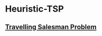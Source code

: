 # Heuristic-TSP

## [Travelling Salesman Problem](https://en.wikipedia.org/wiki/Travelling_salesman_problem)

